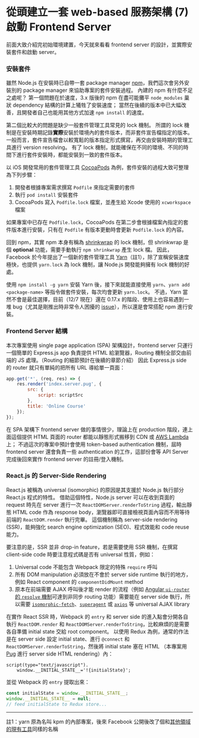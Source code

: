 從頭建立一套 web-based 服務架構 (7) 啟動 Frontend Server
===================================================

前面大致介紹完初始環境建置，今天就來看看 frontend server 的設計，並實際安裝套件和啟動 server。

### 安裝套件

雖然 Node.js 在安裝時已自帶一套 package manager [npm](https://www.npmjs.com)，我們這次會另外安裝別的 package manager 來協助專案的套件安裝過程。
內建的 npm 有什麼不足之處呢？
第一個問題在於速度，3.x 版後的 npm 在盡可能攤平 `node_modules` 巢狀 dependency 結構的計算上犧牲了安裝速度；
當然在後續的版本中已大幅改善，且開發者自己也能用其他方式加速 `npm install` 的速度。

第二個比較大的問題是缺少一般套件管理工具常見的 lock 機制。
所謂的 lock 機制是在安裝時期記錄**實際**安裝於環境內的套件版本，而非套件宣告檔指定的版本。
一般而言，套件宣告檔會以較寬鬆的版本指定形式撰寫，再交由安裝時期的管理工具進行 version resolving。
有了 lock 機制，就能確保在不同的環境、不同的時間下進行套件安裝時，都能安裝到一致的套件版本。

以 iOS 開發常用的套件管理工具 [CocoaPods](https://cocoapods.org) 為例，套件安裝的過程大致可整理為下列步驟：

1. 開發者根據專案需求撰寫 `Podfile` 來指定需要的套件
2. 執行 `pod install` 安裝套件
3. CocoaPods 寫入 `Podfile.lock` 檔案，並產生給 Xcode 使用的 `xcworkspace` 檔案

如果專案中已存在 `Podfile.lock`，CocoaPods 在第二步會根據檔案內指定的套件版本進行安裝，只有在 `Podfile` 有版本更動時會更新 `Podfile.lock` 的內容。

回到 npm，其實 npm 本身有稱為 [shrinkwrap](https://docs.npmjs.com/cli/shrinkwrap) 的 lock 機制，但 shrinkwrap 是個 **optional** 功能，需要手動執行 `npm shrinkwrap` 產生 lock 檔。
因此，Facebook 於今年提出了一個新的套件管理工具 [Yarn](https://yarnpkg.com)（註1），除了宣稱安裝速度極快，也提供 `yarn.lock` 為 lock 機制，讓 Node.js 開發能夠擁有 lock 機制的好處。

使用 `npm install -g yarn` 安裝 Yarn 後，接下來就能直接使用 `yarn`、`yarn add <package-name>` 等指令做套件安裝，每次均會更新 `yarn.lock`。
不過，Yarn 當然不會是最佳選擇，目前（12/7 現在）還在 0.17.x 的階段、使用上也容易遇到一堆 bug（尤其是剛推出時非常令人困擾的 [issue](https://github.com/yarnpkg/yarn/issues/678)），所以還是會常搭配 npm 進行安裝。

### Frontend Server 結構

本次專案使用 single page application (SPA) 架構設計，frontend server 只運行一個簡單的 Express.js app 負責提供 HTML 給瀏覽器，Routing 機制全部交由前端的 JS 處理。（Routing 的細節預計在後續的章節介紹）
因此 Express.js side 的 router 就只有單純的把所有 URL 導給單一頁面：

```javascript
app.get('*', (req, res) => {
    res.render('index.server.pug', {
        src: {
            script: scriptSrc
        },
        title: 'Online Course'
    });
});
```

在 SPA 架構下 frontend server 做的事情很少，理論上在 production 階段，連上面這個提供 HTML 頁面的 router 都能以靜態形式搬移到 CDN 或 [AWS Lambda](https://aws.amazon.com/lambda) 上；
不過這次的專案中預計會使用 token-based authentication 機制，屆時 frontend server 還會負責一些 authentication 的工作，這部份會等 API Server 完成後回來實作 frontend server 的註冊/登入機制。

### React.js 的 Server-Side Rendering

React.js 被稱為 universal (isomorphic) 的原因是其支援於 Node.js 執行部分 React.js 程式的特性。
借助這個特性，Node.js server 可以在收到頁面的 request 時先在 server 進行一次 `ReactDOMServer.renderToString` 過程，輸出靜態 HTML code 作為 response body，瀏覽器即可直接檢視頁面內容而不用等待前端的 `ReactDOM.render` 執行完畢。
這個機制稱為 server-side rendering (SSR)，能夠強化 search engine optimization (SEO)、程式效能和 code reuse 能力。

要注意的是，SSR 並非 drop-in feature，若是需要使用 SSR 機制，在撰寫 client-side code 時要注意程式碼是否有 universal 性質，例如：

1. Universal code 不能包含 Webpack 限定的特殊 `require` 呼叫
2. 所有 DOM manipulation 必須放在不會於 server side runtime 執行的地方，例如 React component 的 `componentDidMount` method
3. 原本在前端需要 AJAX 呼叫後才能 render 的流程（例如 [Angular `ui-router` 的 `resolve` 機制](https://github.com/angular-ui/ui-router/wiki#resolve)可達到非同步 routing 功能）需要能在 server side 執行，所以需要 [`isomorphic-fetch`](https://github.com/matthew-andrews/isomorphic-fetch)、[`superagent`](https://github.com/visionmedia/superagent) 或 [`axios`](https://github.com/mzabriskie/axios) 等 universal AJAX library

在實作 React SSR 時，Webpack 的 `entry` 和 server side 的進入點會分開各自執行 `ReactDOM.render` 和 `ReactDOMServer.renderToString`，比較麻煩的是需要各自準備 initial state 交給 root component。
以使用 Redux 為例，通常的作法是在 server side 設定 initial state、進行 `@connect` 和 `ReactDOMServer.renderToString`，然後將 initial state 塞在 HTML （本專案用 [Pug](https://github.com/pugjs/pug) 進行 server side HTML rendering）內：

```jade
script(type="text/javascript").
    window.__INITIAL_STATE__='!{initialState}';
```

並從 Webpack 的 `entry` 提取出來：

```javascript
const initialState = window.__INITIAL_STATE__;
window.__INITIAL_STATE__ = null;
// feed initialState to Redux store...
```

* * *

註1：yarn 原為名叫 kpm 的內部專案，後來 Facebook 公開後改了個和[其他領域的現有工具](http://hadoop.apache.org/docs/stable2/hadoop-yarn/hadoop-yarn-site/YARN.html)同樣的名稱
